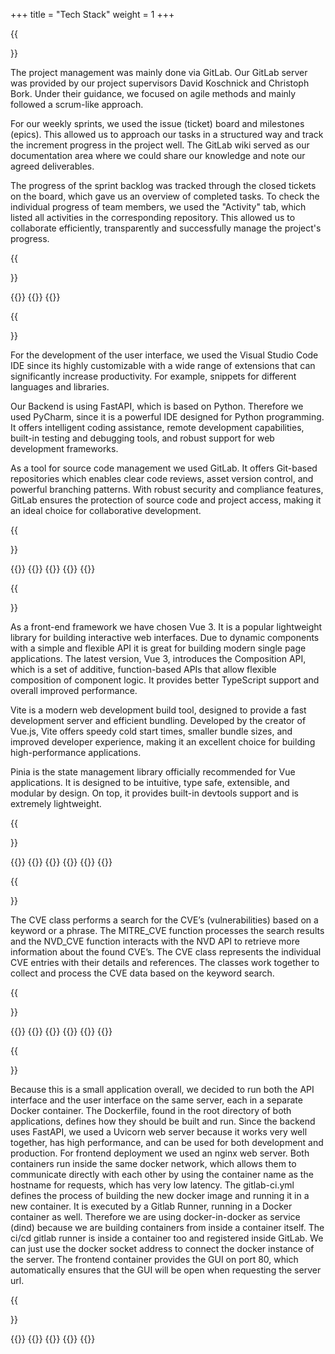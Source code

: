 +++
title = "Tech Stack"
weight = 1
+++



{{<section title="Projekt Management">}}

The project management was mainly done via GitLab. Our GitLab server was provided by our project supervisors David Koschnick and Christoph Bork.
Under their guidance, we focused on agile methods and mainly followed a scrum-like approach.

For our weekly sprints, we used the issue (ticket) board and milestones (epics).
This allowed us to approach our tasks in a structured way and track the increment progress in the project well.
The GitLab wiki served as our documentation area where we could share our knowledge and note our agreed deliverables.

The progress of the sprint backlog was tracked through the closed tickets on the board, which gave us an overview of completed tasks.
To check the individual progress of team members, we used the "Activity" tab, which listed all activities in the corresponding repository.
This allowed us to collaborate efficiently, transparently and successfully manage the project's progress.

{{</section>}} 

{{<gallery>}}
{{<team-member image="Techstack-Gitlab-logo.svg" name="Git Lab">}}
{{</gallery>}}


{{<section title="Development">}}

For the development of the user interface, we used the Visual Studio Code IDE since its highly customizable with a wide range of extensions that can significantly increase productivity.
For example, snippets for different languages and libraries.

Our Backend is using FastAPI, which is based on Python.
Therefore we used PyCharm, since it is a powerful IDE designed for Python programming.
It offers intelligent coding assistance, remote development capabilities, built-in testing and debugging tools, and robust support for web development frameworks.

As a tool for source code management we used GitLab.
It offers Git-based repositories which enables clear code reviews, asset version control, and powerful branching patterns.
With robust security and compliance features, GitLab ensures the protection of source code and project access, making it an ideal choice for collaborative development.



{{</section>}} 

{{<gallery>}}
{{<team-member image="Techstack-Pycharm-logo.png" name="PyCharm">}}
{{<team-member image="Techstack-Visual_Studio_Code-logo.png" name="Visual Studio Code">}}
{{<team-member image="Techstack-Gitlab-logo.png" name="Git Lab">}}
{{</gallery>}}


{{<section title="Frontend">}}

As a front-end framework we have chosen Vue 3.
It is a popular lightweight library for building interactive web interfaces.
Due to dynamic components with a simple and flexible API it is great for building modern single page applications.
The latest version, Vue 3, introduces the Composition API, which is a set of additive, function-based APIs that allow flexible composition of component logic.
It provides better TypeScript support and overall improved performance.

Vite is a modern web development build tool, designed to provide a fast development server and efficient bundling.
Developed by the creator of Vue.js, Vite offers speedy cold start times, smaller bundle sizes, and improved developer experience, making it an excellent choice for building high-performance applications.

Pinia is the state management library officially recommended for Vue applications.
It is designed to be intuitive, type safe, extensible, and modular by design.
On top, it provides built-in devtools support and is extremely lightweight.

{{</section>}} 

{{<gallery>}}
{{<team-member image="Techstack-Vuejs-logo.png" name="Vue 3">}}
{{<team-member image="Techstack-Vitejs-logo.png" name="Vite">}}
{{<team-member image="Techstack-Pinia-logo.png" name="Pinia">}}
{{<team-member image="Techstack-Typescript-logo.png" name="Typescript">}}
{{</gallery>}}


{{<section title="Backend & Database">}}

The CVE class performs a search for the CVE’s (vulnerabilities) based on a keyword or a phrase.
The MITRE_CVE function processes the search results and the NVD_CVE function interacts with the NVD API to retrieve more information about the found CVE’s.
The CVE class represents the individual CVE entries with their details and references.
The classes work together to collect and process the CVE data based on the keyword search. 

{{</section>}} 

{{<gallery>}}
{{<team-member image="Techstack-Fastapi-logo.png" name="FastAPI">}}
{{<team-member image="Techstack-Mongodb-logo.png" name="MongoDB Atlas">}}
{{<team-member image="Techstack-Nist-logo.png" name="NVD CVE API">}}
{{<team-member image="Techstack-Mitrelib-logo.png" name="MITRE lib">}}
{{</gallery>}}

{{<section title="Deployment">}}

Because this is a small application overall, we decided to run both the API interface and the user interface on the same server, each in a separate Docker container. 
The Dockerfile, found in the root directory of both applications, defines how they should be built and run.
Since the backend uses FastAPI, we used a Uvicorn web server because it works very well together, has high performance, and can be used for both development and production. 
For frontend deployment we used an nginx web server. 
Both containers run inside the same docker network, which allows them to communicate directly with each other by using the container name as the hostname for requests, which has very low latency. 
The gitlab-ci.yml defines the process of building the new docker image and running it in a new container.
It is executed by a Gitlab Runner, running in a Docker container as well.
Therefore we are using docker-in-docker as service (dind) because we are building containers from inside a container itself.
The ci/cd gitlab runner is inside a container too and registered inside GitLab.
We can just use the docker socket address to connect the docker instance of the server. 
The frontend container provides the GUI on port 80, which automatically ensures that the GUI will be open when requesting the server  url.

{{</section>}} 

{{<gallery>}}
{{<team-member image="Techstack-Nginx-logo.png" name="Nginx">}}
{{<team-member image="Techstack-Uvicorn-logo.png" name="Uvicorn">}}
{{<team-member image="Techstack-Docker-logo.png" name="Docker">}}
{{</gallery>}}


